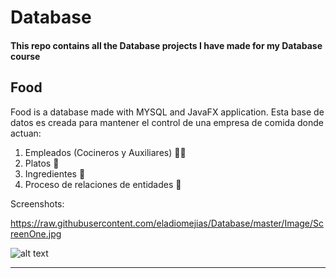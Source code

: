 # Database
#### This repo contains all the Database projects I have made for my Database course

## Food
Food is a database made with MYSQL and JavaFX application.
Esta base de datos es creada para mantener el control de una empresa de comida donde actuan:

1. Empleados (Cocineros y Auxiliares) :guardsman:
2. Platos :spaghetti:
3. Ingredientes :corn:
4. Proceso de relaciones de entidades :pizza:

Screenshots:

https://raw.githubusercontent.com/eladiomejias/Database/master/Image/ScreenOne.jpg

![alt text](https://raw.githubusercontent.com/eladiomejias/Database/master/Image/ScreenOne.jpg "Logo")



---
